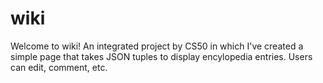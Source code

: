 # wiki
Welcome to wiki! An integrated project by CS50 in which I've created a simple page that takes JSON tuples to display encylopedia entries.
Users can edit, comment, etc.
